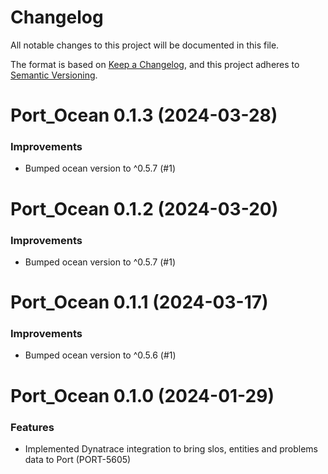 # Changelog

All notable changes to this project will be documented in this file.

The format is based on [Keep a Changelog](https://keepachangelog.com/en/1.0.0/),
and this project adheres to [Semantic Versioning](https://semver.org/spec/v2.0.0.html).

<!-- towncrier release notes start -->

# Port_Ocean 0.1.3 (2024-03-28)

### Improvements

- Bumped ocean version to ^0.5.7 (#1)


# Port_Ocean 0.1.2 (2024-03-20)

### Improvements

- Bumped ocean version to ^0.5.7 (#1)


# Port_Ocean 0.1.1 (2024-03-17)

### Improvements

- Bumped ocean version to ^0.5.6 (#1)


# Port_Ocean 0.1.0 (2024-01-29)

### Features

- Implemented Dynatrace integration to bring slos, entities and problems data to Port (PORT-5605)
